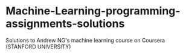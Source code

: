 # Machine-Learning-programming-assignments-solutions
Solutions to Andrew NG's machine learning course on Coursera (STANFORD UNIVERSITY)
